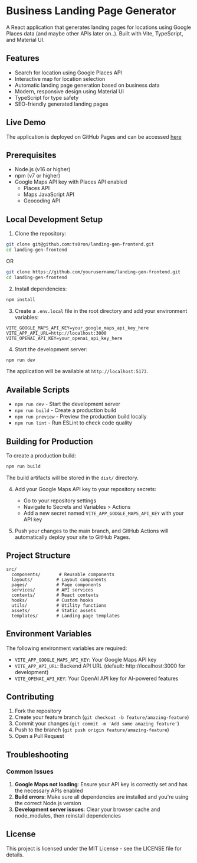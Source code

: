 # Business Landing Page Generator

A React application that generates landing pages for locations using Google Places data (and maybe other APIs later on..). Built with Vite, TypeScript, and Material UI.

## Features

- Search for location using Google Places API
- Interactive map for location selection
- Automatic landing page generation based on business data
- Modern, responsive design using Material UI
- TypeScript for type safety
- SEO-friendly generated landing pages

## Live Demo

The application is deployed on GitHub Pages and can be accessed [here](https://ts0ron.github.io/landing-gen-frontend)

## Prerequisites

- Node.js (v16 or higher)
- npm (v7 or higher)
- Google Maps API key with Places API enabled
  - Places API
  - Maps JavaScript API
  - Geocoding API

## Local Development Setup

1. Clone the repository:

```bash
git clone git@github.com:ts0ron/landing-gen-frontend.git
cd landing-gen-frontend
```

OR

```bash
git clone https://github.com/yourusername/landing-gen-frontend.git
cd landing-gen-frontend
```

2. Install dependencies:

```bash
npm install
```

3. Create a `.env.local` file in the root directory and add your environment variables:

```env
VITE_GOOGLE_MAPS_API_KEY=your_google_maps_api_key_here
VITE_APP_API_URL=http://localhost:3000
VITE_OPENAI_API_KEY=your_openai_api_key_here
```

4. Start the development server:

```bash
npm run dev
```

The application will be available at `http://localhost:5173`.

## Available Scripts

- `npm run dev` - Start the development server
- `npm run build` - Create a production build
- `npm run preview` - Preview the production build locally
- `npm run lint` - Run ESLint to check code quality

## Building for Production

To create a production build:

```bash
npm run build
```

The build artifacts will be stored in the `dist/` directory.

4. Add your Google Maps API key to your repository secrets:

   - Go to your repository settings
   - Navigate to Secrets and Variables > Actions
   - Add a new secret named `VITE_APP_GOOGLE_MAPS_API_KEY` with your API key

5. Push your changes to the main branch, and GitHub Actions will automatically deploy your site to GitHub Pages.

## Project Structure

```
src/
  components/       # Reusable components
  layouts/         # Layout components
  pages/           # Page components
  services/        # API services
  contexts/        # React contexts
  hooks/           # Custom hooks
  utils/           # Utility functions
  assets/          # Static assets
  templates/       # Landing page templates
```

## Environment Variables

The following environment variables are required:

- `VITE_APP_GOOGLE_MAPS_API_KEY`: Your Google Maps API key
- `VITE_APP_API_URL`: Backend API URL (default: http://localhost:3000 for development)
- `VITE_OPENAI_API_KEY`: Your OpenAI API key for AI-powered features

## Contributing

1. Fork the repository
2. Create your feature branch (`git checkout -b feature/amazing-feature`)
3. Commit your changes (`git commit -m 'Add some amazing feature'`)
4. Push to the branch (`git push origin feature/amazing-feature`)
5. Open a Pull Request

## Troubleshooting

### Common Issues

1. **Google Maps not loading**: Ensure your API key is correctly set and has the necessary APIs enabled
2. **Build errors**: Make sure all dependencies are installed and you're using the correct Node.js version
3. **Development server issues**: Clear your browser cache and node_modules, then reinstall dependencies

## License

This project is licensed under the MIT License - see the LICENSE file for details.
